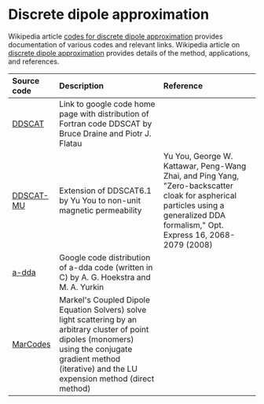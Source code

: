 # Discrete dipole approximation #
Wikipedia article [codes for discrete dipole approximation](http://en.wikipedia.org/wiki/Discrete_dipole_approximation_codes) provides documentation of various codes and relevant links. Wikipedia article on [discrete dipole approximation](http://en.wikipedia.org/wiki/Discrete_dipole_approximation) provides details of the method, applications, and references.


|Source code|Description|Reference|
|:----------|:----------|:--------|
|[DDSCAT](http://code.google.com/p/ddscat/) | Link to google code home page with distribution of Fortran code DDSCAT by Bruce Draine and Piotr J. Flatau|  |
|[DDSCAT-MU](http://scatterlib.googlecode.com/files/DDSCAT-mu.zip/)|Extension of DDSCAT6.1 by Yu You to non-unit magnetic permeability |Yu You, George W. Kattawar, Peng-Wang Zhai, and Ping Yang, "Zero-backscatter cloak for aspherical particles using a generalized DDA formalism," Opt. Express 16, 2068-2079 (2008)  |
|[a-dda](http://code.google.com/p/a-dda/) | Google code distribution of a-dda code (written in C) by A. G. Hoekstra and M. A. Yurkin|  |
|[MarCodes](http://scatterlib.googlecode.com/files/markel.zip)|Markel's Coupled Dipole Equation Solvers) solve light scattering by an arbitrary cluster of point dipoles (monomers) using the conjugate gradient method (iterative) and the LU expension method (direct method)|  |